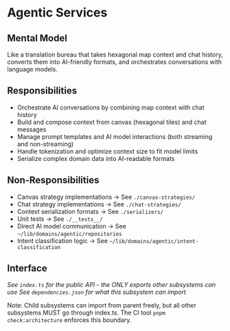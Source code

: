 # Agentic Services

## Mental Model
Like a translation bureau that takes hexagonal map context and chat history, converts them into AI-friendly formats, and orchestrates conversations with language models.

## Responsibilities
- Orchestrate AI conversations by combining map context with chat history
- Build and compose context from canvas (hexagonal tiles) and chat messages
- Manage prompt templates and AI model interactions (both streaming and non-streaming)
- Handle tokenization and optimize context size to fit model limits
- Serialize complex domain data into AI-readable formats

## Non-Responsibilities
- Canvas strategy implementations → See `./canvas-strategies/`
- Chat strategy implementations → See `./chat-strategies/`
- Context serialization formats → See `./serializers/`
- Unit tests → See `./__tests__/`
- Direct AI model communication → See `~/lib/domains/agentic/repositories`
- Intent classification logic → See `~/lib/domains/agentic/intent-classification`

## Interface
*See `index.ts` for the public API - the ONLY exports other subsystems can use*
*See `dependencies.json` for what this subsystem can import*

Note: Child subsystems can import from parent freely, but all other subsystems MUST go through index.ts. The CI tool `pnpm check:architecture` enforces this boundary.